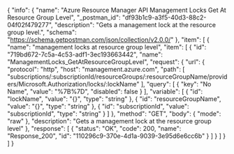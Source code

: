 {
  "info": {
    "name": "Azure Resource Manager API Management Locks Get At Resource Group Level",
    "_postman_id": "df93b1c9-a3f5-40d3-88c2-04f02f479277",
    "description": "Gets a management lock at the resource group level.",
    "schema": "https://schema.getpostman.com/json/collection/v2.0.0/"
  },
  "item": [
    {
      "name": "management locks at resource group level",
      "item": [
        {
          "id": "719bd672-7c5a-4c53-adf1-3ec193663442",
          "name": "ManagementLocks_GetAtResourceGroupLevel",
          "request": {
            "url": {
              "protocol": "http",
              "host": "management.azure.com",
              "path": [
                "subscriptions/:subscriptionId/resourceGroups/:resourceGroupName/providers/Microsoft.Authorization/locks/:lockName"
              ],
              "query": [
                {
                  "key": "No Name",
                  "value": "%7B%7D",
                  "disabled": false
                }
              ],
              "variable": [
                {
                  "id": "lockName",
                  "value": "{}",
                  "type": "string"
                },
                {
                  "id": "resourceGroupName",
                  "value": "{}",
                  "type": "string"
                },
                {
                  "id": "subscriptionId",
                  "value": "subscriptionId",
                  "type": "string"
                }
              ]
            },
            "method": "GET",
            "body": {
              "mode": "raw"
            },
            "description": "Gets a management lock at the resource group level"
          },
          "response": [
            {
              "status": "OK",
              "code": 200,
              "name": "Response_200",
              "id": "110296c9-370e-4d1a-9039-3e95d6e6cc6b"
            }
          ]
        }
      ]
    }
  ]
}
